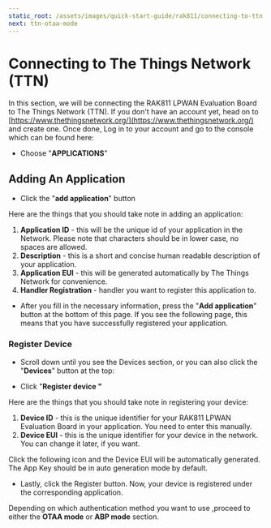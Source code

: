 ```yaml
---
static_root: /assets/images/quick-start-guide/rak811/connecting-to-ttn
next: ttn-otaa-mode
---
```


# Connecting to The Things Network (TTN)

In this section, we will be connecting the RAK811 LPWAN Evaluation Board to The Things Network (TTN). If you don't have an account yet, head on to [https://www.thethingsnetwork.org/](https://www.thethingsnetwork.org/) and create one. Once done, Log in to your account and go to the console which can be found here:

<rk-img
  :src="`${$frontmatter.static_root}/ajvucmil4rrtco9pvi7n.jpg`"
  width="100%"
  figure-number="1"
  caption="The Things Network Home Page"
/>

<rk-img
  :src="`${$frontmatter.static_root}/ntbgu9r9olrkptcvhygr.png`"
  width="100%"
  figure-number="2"
  caption="TTN Console Page"
/>

- Choose "**APPLICATIONS**"

<rk-img
  :src="`${$frontmatter.static_root}/bfbdxer0da06nxv0bymr.png`"
  width="100%"
  figure-number="3"
  caption="Application Page"
/>

## Adding An Application

- Click the "**add application**" button

<rk-img
  :src="`${$frontmatter.static_root}/kunol5ai4pgdapyoyx5m.png`"
  width="100%"
  figure-number="4"
  caption="Adding an Application"
/>

Here are the things that you should take note in adding an application:

1. **Application ID** - this will be the unique id of your application in the Network. Please note that characters should be in lower case, no spaces are allowed.
2. **Description** - this is a short and concise human readable description of your application.
3. **Application EUI** - this will be generated automatically by The Things Network for convenience.
4. **Handler Registration** - handler you want to register this application to.

- After you fill in the necessary information, press the "**Add application**" button at the bottom of this page. If you see the following page, this means that you have successfully registered your application.

<rk-img
  :src="`${$frontmatter.static_root}/b8569qy8g7xlvekg84xt.png`"
  width="100%"
  figure-number="5"
  caption="Adding an Application"
/>

### Register Device

- Scroll down until you see the Devices section, or you can also click the "**Devices**" button at the top:

<rk-img
  :src="`${$frontmatter.static_root}/ow74swwqofv1gxxj0qbk.png`"
  width="100%"
  figure-number="6"
  caption="Device Section"
/>

- Click "**Register device "**

<rk-img
  :src="`${$frontmatter.static_root}/tfty3bcrkzwnoagfy967.png`"
  width="100%"
  figure-number="7"
  caption="Add your Device"
/>

Here are the things that you should take note in registering your device:

1. **Device ID** - this is the unique identifier for your RAK811 LPWAN Evaluation Board in your application. You need to enter this manually.
2. **Device EUI** - this is the unique identifier for your device in the network. You can change it later, if you want.

Click the following icon and the Device EUI will be automatically generated. The App Key should be in auto generation mode by default.

- Lastly, click the Register button. Now, your device is registered under the corresponding application.

<rk-img
  :src="`${$frontmatter.static_root}/ziidry7nc3uz7zumcecr.png`"
  width="100%"
  figure-number="8"
  caption="Device Overview"
/>

Depending on which authentication method you want to use ,proceed to either the **OTAA mode** or **ABP mode** section.
